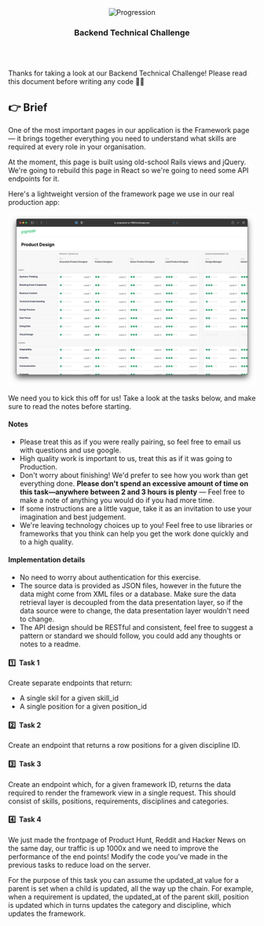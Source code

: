 <br />
<br />
<p align="center">
  <img src="https://cdn.progressionapp.com/cdn-assets/new-progression-logo.svg" alt="Progression" width="180" />
<h3 align="center">Backend Technical Challenge</h3>
<br />
<br />
</p>

Thanks for taking a look at our Backend Technical Challenge! Please read this document before writing any code 🧑‍💻

## 👉 Brief

One of the most important pages in our application is the Framework page — it brings together everything you need to
understand what skills are required at every role in your organisation.

At the moment, this page is built using old-school Rails views and jQuery. We're going to rebuild this page in React so we're going to need some API endpoints for it.

Here's a lightweight version of the framework page we use in our real production app:

<p align="center">
  <img src="../assets/framework.png" width="600px" alt="Framework preview" />
</p>

We need you to kick this off for us! Take a look at the tasks below, and make sure to read the notes before starting.

#### Notes

- Please treat this as if you were really pairing, so feel free to email us with questions and use google.
- High quality work is important to us, treat this as if it was going to Production.
- Don't worry about finishing! We'd prefer to see how you work than get everything done. **Please don't spend an excessive amount of time on this task—anywhere between 2 and 3 hours is plenty**
— Feel free to make a note of anything you would do if you had more time.
- If some instructions are a little vague, take it as an invitation to use your imagination and best judgement.
- We're leaving technology choices up to you! Feel free to use libraries or frameworks that you think can help you get the work done quickly and to a high quality.


#### Implementation details

- No need to worry about authentication for this exercise.
- The source data is provided as JSON files, however in the future the data might come from XML files or a database. Make sure the data retrieval layer is decoupled from the data presentation layer, so if the data source were to change, the data presentation layer wouldn't need to change.
- The API design should be RESTful and consistent, feel free to suggest a pattern or standard we should follow, you could add any thoughts or notes to a readme.


#### 1️⃣ &nbsp;Task 1
Create separate endpoints that return:

- A single skil for a given skill_id
- A single position for a given position_id

#### 2️⃣ &nbsp;Task 2
Create an endpoint that returns a row positions for a given discipline ID.

#### 3️⃣ &nbsp;Task 3
Create an endpoint which, for a given framework ID, returns the data required to render the framework view in a single request. This should consist of skills, positions, requirements, disciplines and categories.

#### 4️⃣ &nbsp;Task 4
We just made the frontpage of Product Hunt, Reddit and Hacker News on the same day, our traffic is up 1000x and we need to improve the performance of the end points! Modify the code you've made in the previous tasks to reduce load on the server.

For the purpose of this task you can assume the updated_at value for a parent is set when a child is updated, all the way up the chain. For example, when a requirement is updated, the updated_at of the parent skill, position is updated which in turns updates the category and discipline, which updates the framework.
